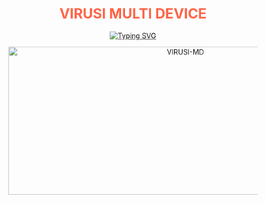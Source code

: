 <h1 align="center" style="color: #FF6347;">VIRUSI MULTI DEVICE</h1>

<p align="center">
  <a href="https://git.io/typing-svg">
    <img src="https://readme-typing-svg.demolab.com?font=Red+Ops+One&size=50&pause=1000&color=1BAFBAFF&center=true&width=910&height=100&lines=THANKS+FOR+CHOOSING+VIRUSI-MDV2;MULTI+DEVICE+WHATSAPP+BOT;CREATED+BY+VIRUSI+MBAYA;RELEASED+24.3.2025;AT+19:00" alt="Typing SVG" />
  </a>
</p>

<p align="center">
  <img alt="VIRUSI-MD" width="700" height="300" src="https://files.catbox.moe/tvo4g6.jpg">
</p>
